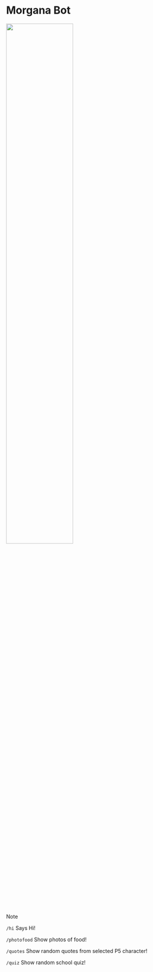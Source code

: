 # Morgana Bot

<img src="https://i.imgur.com/Grgk2cP.png" width="60%" />

<br><br>
  
> [!NOTE]
> 
> ```/hi``` Says Hi!
> 
> ```/photofood``` Show photos of food!
> 
> ```/quotes``` Show random quotes from selected P5 character!
> 
> ```/quiz``` Show random school quiz!
